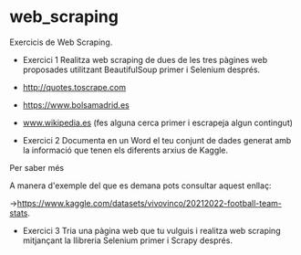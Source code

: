 # web_scraping
Exercicis de Web Scraping.



- Exercici 1
Realitza web scraping de dues de les tres pàgines web proposades utilitzant BeautifulSoup primer i Selenium després. 

- http://quotes.toscrape.com

- https://www.bolsamadrid.es

- www.wikipedia.es (fes alguna cerca primer i escrapeja algun contingut)



- Exercici 2
Documenta en un Word el teu conjunt de dades generat amb la informació que tenen els diferents arxius de Kaggle.

 Per saber més

A manera d'exemple del que es demana pots consultar aquest enllaç:

->https://www.kaggle.com/datasets/vivovinco/20212022-football-team-stats.



- Exercici 3
Tria una pàgina web que tu vulguis i realitza web scraping mitjançant la llibreria Selenium primer i Scrapy després. 

